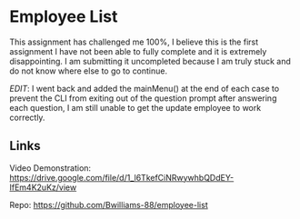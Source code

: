 # Employee List
This assignment has challenged me 100%, I believe this is the first assignment I have not been able to fully complete and it is extremely disappointing. I am submitting it uncompleted because I am truly stuck and do not know where else to go to continue.

*EDIT*: I went back and added the mainMenu() at the end of each case to prevent the CLI from exiting out of the question prompt after answering each question, I am still unable to get the update employee to work correctly.

## Links
Video Demonstration: https://drive.google.com/file/d/1_l6TkefCiNRwywhbQDdEY-IfEm4K2uKz/view

Repo: https://github.com/Bwilliams-88/employee-list